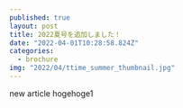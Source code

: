 ```yaml
---
published: true
layout: post
title: 2022夏号を追加しました！
date: "2022-04-01T10:28:58.824Z"
categories:
  - brochure
img: "2022/04/ttime_summer_thumbnail.jpg"
---
```


new article
hogehoge1